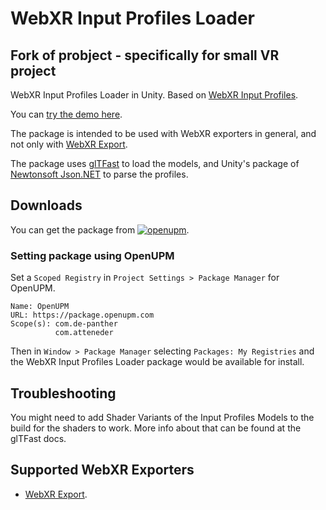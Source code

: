# WebXR Input Profiles Loader


## Fork of probject - specifically for small VR project


WebXR Input Profiles Loader in Unity. Based on [WebXR Input Profiles](https://immersive-web.github.io/webxr-input-profiles/).

You can [try the demo here](https://de-panther.github.io/webxr-input-profiles-loader/).

The package is intended to be used with WebXR exporters in general, and not only with [WebXR Export](https://github.com/De-Panther/unity-webxr-export).

The package uses [glTFast](https://github.com/atteneder/glTFast) to load the models, and Unity's package of [Newtonsoft Json.NET](https://docs.unity3d.com/Packages/com.unity.nuget.newtonsoft-json@latest) to parse the profiles.

## Downloads

You can get the package from [![openupm](https://img.shields.io/npm/v/com.de-panther.webxr-input-profiles-loader?label=openupm&registry_uri=https://package.openupm.com)](https://openupm.com/packages/com.de-panther.webxr-input-profiles-loader/).

### Setting package using OpenUPM

Set a `Scoped Registry` in `Project Settings > Package Manager` for OpenUPM.

```
Name: OpenUPM
URL: https://package.openupm.com
Scope(s): com.de-panther
          com.atteneder
```

Then in `Window > Package Manager` selecting `Packages: My Registries` and the WebXR Input Profiles Loader package would be available for install.

## Troubleshooting

You might need to add Shader Variants of the Input Profiles Models to the build for the shaders to work. More info about that can be found at the glTFast docs.

## Supported WebXR Exporters

- [WebXR Export](https://github.com/De-Panther/unity-webxr-export).
